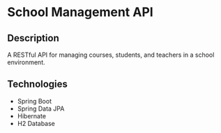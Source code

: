 # School Management API

## Description
A RESTful API for managing courses, students, and teachers in a school environment.

## Technologies
- Spring Boot  
- Spring Data JPA  
- Hibernate  
- H2 Database  
